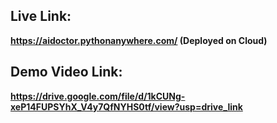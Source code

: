 ## Live Link:
**https://aidoctor.pythonanywhere.com/ (Deployed on Cloud)**


## Demo Video Link:
**https://drive.google.com/file/d/1kCUNg-xeP14FUPSYhX_V4y7QfNYHS0tf/view?usp=drive_link**
